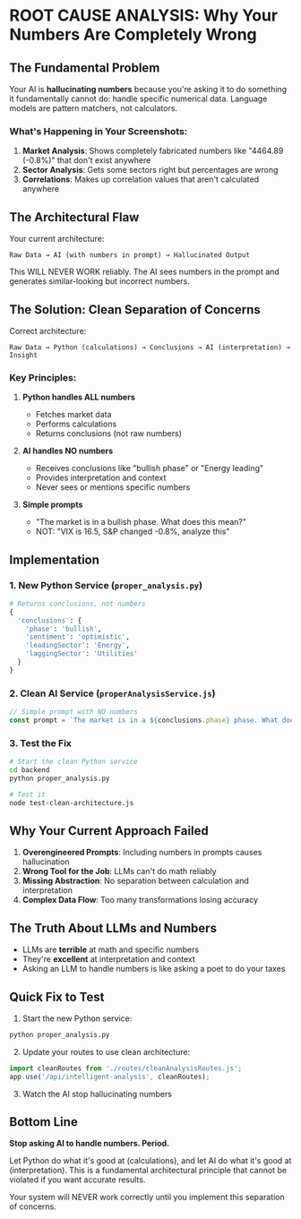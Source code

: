 # ROOT CAUSE ANALYSIS: Why Your Numbers Are Completely Wrong

## The Fundamental Problem

Your AI is **hallucinating numbers** because you're asking it to do something it fundamentally cannot do: handle specific numerical data. Language models are pattern matchers, not calculators.

### What's Happening in Your Screenshots:

1. **Market Analysis**: Shows completely fabricated numbers like "4464.89 (-0.8%)" that don't exist anywhere
2. **Sector Analysis**: Gets some sectors right but percentages are wrong
3. **Correlations**: Makes up correlation values that aren't calculated anywhere

## The Architectural Flaw

Your current architecture:
```
Raw Data → AI (with numbers in prompt) → Hallucinated Output
```

This WILL NEVER WORK reliably. The AI sees numbers in the prompt and generates similar-looking but incorrect numbers.

## The Solution: Clean Separation of Concerns

Correct architecture:
```
Raw Data → Python (calculations) → Conclusions → AI (interpretation) → Insight
```

### Key Principles:

1. **Python handles ALL numbers**
   - Fetches market data
   - Performs calculations
   - Returns conclusions (not raw numbers)

2. **AI handles NO numbers**
   - Receives conclusions like "bullish phase" or "Energy leading"
   - Provides interpretation and context
   - Never sees or mentions specific numbers

3. **Simple prompts**
   - "The market is in a bullish phase. What does this mean?"
   - NOT: "VIX is 16.5, S&P changed -0.8%, analyze this"

## Implementation

### 1. New Python Service (`proper_analysis.py`)
```python
# Returns conclusions, not numbers
{
  'conclusions': {
    'phase': 'bullish',
    'sentiment': 'optimistic',
    'leadingSector': 'Energy',
    'laggingSector': 'Utilities'
  }
}
```

### 2. Clean AI Service (`properAnalysisService.js`)
```javascript
// Simple prompt with NO numbers
const prompt = `The market is in a ${conclusions.phase} phase. What does this mean for investors?`;
```

### 3. Test the Fix
```bash
# Start the clean Python service
cd backend
python proper_analysis.py

# Test it
node test-clean-architecture.js
```

## Why Your Current Approach Failed

1. **Overengineered Prompts**: Including numbers in prompts causes hallucination
2. **Wrong Tool for the Job**: LLMs can't do math reliably
3. **Missing Abstraction**: No separation between calculation and interpretation
4. **Complex Data Flow**: Too many transformations losing accuracy

## The Truth About LLMs and Numbers

- LLMs are **terrible** at math and specific numbers
- They're **excellent** at interpretation and context
- Asking an LLM to handle numbers is like asking a poet to do your taxes

## Quick Fix to Test

1. Start the new Python service:
```bash
python proper_analysis.py
```

2. Update your routes to use clean architecture:
```javascript
import cleanRoutes from './routes/cleanAnalysisRoutes.js';
app.use('/api/intelligent-analysis', cleanRoutes);
```

3. Watch the AI stop hallucinating numbers

## Bottom Line

**Stop asking AI to handle numbers. Period.**

Let Python do what it's good at (calculations), and let AI do what it's good at (interpretation). This is a fundamental architectural principle that cannot be violated if you want accurate results.

Your system will NEVER work correctly until you implement this separation of concerns.
